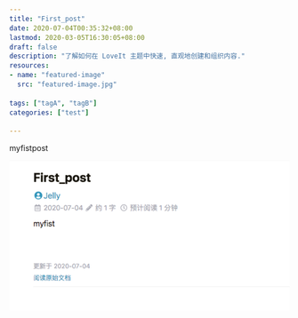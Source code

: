 ```yaml
---
title: "First_post"
date: 2020-07-04T00:35:32+08:00
lastmod: 2020-03-05T16:30:05+08:00
draft: false
description: "了解如何在 LoveIt 主题中快速, 直观地创建和组织内容."
resources:
- name: "featured-image"
  src: "featured-image.jpg"

tags: ["tagA", "tagB"]
categories: ["test"]

---
```



myfistpost

![image-20200704021706013](image-20200704021706013.png)

